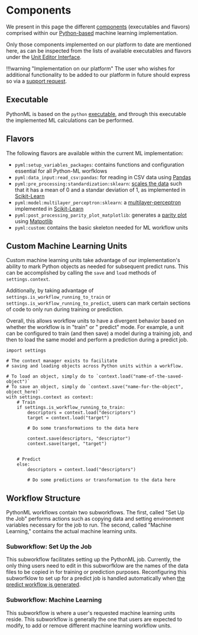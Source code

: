 # Components

We present in this page the different [components](../../../software/components.md) (executables and flavors)
comprised within our [Python-based](overview.md) machine learning implementation.

Only those components implemented on our platform to date are mentioned here, as can be inspected from the lists of
available executables and flavors under the
[Unit Editor Interface](../../../workflow-designer/unit-editor.md#application).

!!!warning "Implementation on our platform"
The user who wishes for additional functionality to be added to our platform in future should express so via
a [support request](../../../ui/support.md).

## Executable

PythonML is based on the `python` [executable](../../../software/components.md#executables), and through this executable
the implemented ML calculations can be performed.

## Flavors

The following flavors are available within the current ML implementation:

- `pyml:setup_variables_packages`: contains functions and configuration essential for all Python-ML worfklows
- `pyml:data_input:read_csv:pandas`: for reading in CSV data
  using [Pandas](https://pandas.pydata.org/docs/reference/api/pandas.read_csv.html)
- `pyml:pre_processing:standardization:sklearn`: [scales the data](https://en.wikipedia.org/wiki/Feature_scaling#Standardization_(Z-score_Normalization))
  such that it has a mean of 0 and a standar deviation of 1, as implemented
  in [Scikit-Learn](https://scikit-learn.org/stable/modules/generated/sklearn.preprocessing.StandardScaler.html)
- `pyml:model:multilayer_perceptron:sklearn`:
  a [multilayer-perceptron](https://en.wikipedia.org/wiki/Multilayer_perceptron) implemented
  in [Scikit-Learn](https://scikit-learn.org/stable/modules/generated/sklearn.neural_network.MLPRegressor.html)
- `pyml:post_processing_parity_plot_matplotlib`: generates a [parity plot](https://en.wikipedia.org/wiki/Parity_plot)
  using [Matpotlib](https://matplotlib.org/)
- `pyml:custom`: contains the basic skeleton needed for ML workflow units

## Custom Machine Learning Units

Custom machine learning units take advantage of our implementation's ability to mark Python objects as needed for
subsequent predict runs. This can be accomplished by calling the `save` and `load` methods of `settings.context`.

Additionally, by taking advantage of `settings.is_workflow_running_to_train`
or `settings.is_workflow_running_to_predict`, users can mark certain sections of code to only run during training or
prediction.

Overall, this allows workflow units to have a divergent behavior based on whether the workflow is in "train" or "
predict" mode. For example, a unit can be configured to train (and then save) a model during a training job, and then to
load the same model and perform a prediction during a predict job.

```python3
import settings

# The context manager exists to facilitate
# saving and loading objects across Python units within a workflow.

# To load an object, simply do to `context.load("name-of-the-saved-object")`
# To save an object, simply do `context.save("name-for-the-object", object_here)`
with settings.context as context:
    # Train
    if settings.is_workflow_running_to_train:
        descriptors = context.load("descriptors")
        target = context.load("target")

        # Do some transformations to the data here

        context.save(descriptors, "descriptor")
        context.save(target, "target")


    # Predict
    else:
        descriptors = context.load("descriptors")

        # Do some predictions or transformation to the data here
```

## Workflow Structure

PythonML workflows contain two subworkflows. The first, called "Set Up the Job" performs actions such as copying data
and setting environment variables necessary for the job to run. The second, called "Machine Learning," contains the
actual machine learning units.

### Subworkflow: Set Up the Job

This subworkflow facilitates setting up the PythonML job. Currently, the only thing users need to edit in this
subworfklow are the names of the data files to be copied in for training or prediction purposes. Reconfiguring this
subworfklow to set up for a predict job is handled automatically
when [ the predict workflow is generated](../../../properties-directory/non-scalar/workflow.md).

### Subworkflow: Machine Learning

This subworkflow is where a user's requested machine learning units reside. This subworkflow is generally the one that
users are expected to modify, to add or remove different machine learning workflow units.
